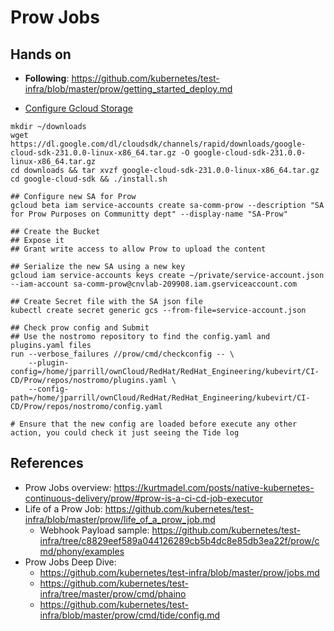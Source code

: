 # Prow Jobs

## Hands on

- **Following**: https://github.com/kubernetes/test-infra/blob/master/prow/getting_started_deploy.md

- [Configure Gcloud Storage](https://github.com/kubernetes/test-infra/blob/master/prow/getting_started_deploy.md#configure-cloud-storage)
```
mkdir ~/downloads
wget https://dl.google.com/dl/cloudsdk/channels/rapid/downloads/google-cloud-sdk-231.0.0-linux-x86_64.tar.gz -O google-cloud-sdk-231.0.0-linux-x86_64.tar.gz
cd downloads && tar xvzf google-cloud-sdk-231.0.0-linux-x86_64.tar.gz
cd google-cloud-sdk && ./install.sh

## Configure new SA for Prow
gcloud beta iam service-accounts create sa-comm-prow --description "SA for Prow Purposes on Communitty dept" --display-name "SA-Prow"

## Create the Bucket
## Expose it
## Grant write access to allow Prow to upload the content

## Serialize the new SA using a new key
gcloud iam service-accounts keys create ~/private/service-account.json --iam-account sa-comm-prow@cnvlab-209908.iam.gserviceaccount.com

## Create Secret file with the SA json file
kubectl create secret generic gcs --from-file=service-account.json

## Check prow config and Submit
## Use the nostromo repository to find the config.yaml and plugins.yaml files
run --verbose_failures //prow/cmd/checkconfig -- \
    --plugin-config=/home/jparrill/ownCloud/RedHat/RedHat_Engineering/kubevirt/CI-CD/Prow/repos/nostromo/plugins.yaml \
    --config-path=/home/jparrill/ownCloud/RedHat/RedHat_Engineering/kubevirt/CI-CD/Prow/repos/nostromo/config.yaml

# Ensure that the new config are loaded before execute any other action, you could check it just seeing the Tide log
```

## References

- Prow Jobs overview: https://kurtmadel.com/posts/native-kubernetes-continuous-delivery/prow/#prow-is-a-ci-cd-job-executor
- Life of a Prow Job: https://github.com/kubernetes/test-infra/blob/master/prow/life_of_a_prow_job.md
    - Webhook Payload sample: https://github.com/kubernetes/test-infra/tree/c8829eef589a044126289cb5b4dc8e85db3ea22f/prow/cmd/phony/examples
- Prow Jobs Deep Dive:
    - https://github.com/kubernetes/test-infra/blob/master/prow/jobs.md
    - https://github.com/kubernetes/test-infra/tree/master/prow/cmd/phaino
    - https://github.com/kubernetes/test-infra/blob/master/prow/cmd/tide/config.md

